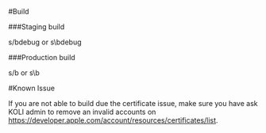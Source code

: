 #Build

###Staging build

s/bdebug or s\bdebug

###Production build

s/b or s\b

#Known Issue

If you are not able to build due the certificate issue, make sure you have ask KOLI admin to remove an invalid accounts on https://developer.apple.com/account/resources/certificates/list.

